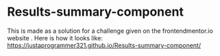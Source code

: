 # Results-summary-component
This is made as a solution for a challenge given on the frontendmentor.io website .
Here is how it looks like: https://justaprogrammer321.github.io/Results-summary-component/
